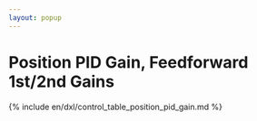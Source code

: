 ```yaml
---
layout: popup
---
```


# Position PID Gain, Feedforward 1st/2nd Gains

{% include en/dxl/control_table_position_pid_gain.md %}
